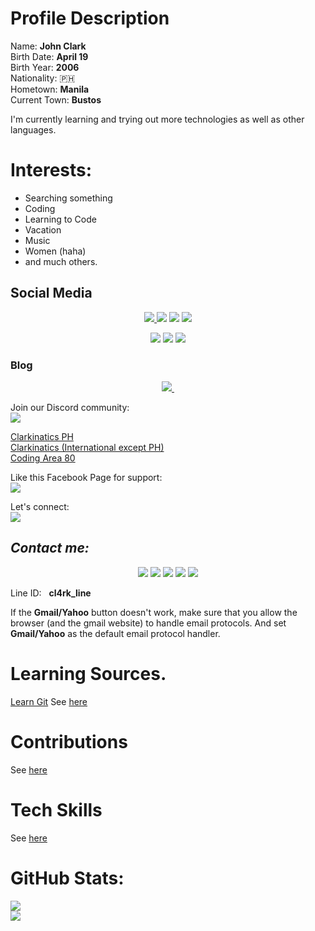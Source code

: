 # Profile Description

Name: **John Clark** <br>
Birth Date: **April 19** <br>
Birth Year: **2006** <br>
Nationality: 🇵🇭 <br>
Hometown: **Manila** <Br>
Current Town: **Bustos** <Br>

I'm currently learning and trying out more technologies as well as other languages. 

# Interests:
- Searching something
- Coding
- Learning to Code
- Vacation
- Music
- Women (haha)
- and much others.

## Social Media 
<div align="center">
<a href="https://twitter.com/cl4rk_tw" target="_blank">
  <img src="https://img.shields.io/badge/Twitter-1DA1F2?style=for-the-badge&logo=twitter&logoColor=white&link=https://twitter.com/cl4rk_tw" />
</a>

<a href="https://instagram.com/cl4rk_ig">
<img src="https://img.shields.io/badge/Instagram-E4405F?style=for-the-badge&logo=instagram&logoColor=white" /></a>

<a href="https://tiktok.com/@cl4rk_tiktok" target="_blank">
<img src="https://img.shields.io/badge/TikTok-000000?style=for-the-badge&logo=tiktok&logoColor=white"/></a>

<a href="https://www.reddit.com/user/cl4rk_reddit" target="_blank">
<img src="https://img.shields.io/badge/Reddit-FF4500?style=for-the-badge&logo=reddit&logoColor=white"/></a><br>

<a href="http://cl4rk-tmblr.tumblr.com" target="_blank"> <img src="https://img.shields.io/badge/Tumblr-%2336465D.svg?&style=for-the-badge&logo=Tumblr&logoColor=white"/></a>
<a href="https://m.me/cl4rk.fb" target="_blank"> <img src="https://img.shields.io/badge/Messenger-00B2FF?style=for-the-badge&logo=messenger&logoColor=white" /></a>
<a href="https://m.me/await.returnx" target="_blank"> <img src="https://img.shields.io/badge/Alt%20Acc-00B2FF?style=for-the-badge&logo=messenger&logoColor=white" /></a>
</div>

<h3>Blog</h3>

<div align="center">
<a href="https://medium.com/@cl4rk_medim" target="_blank">
  <img src="https://img.shields.io/badge/Medium-12100E?style=for-the-badge&logo=medium&logoColor=white" />
</a>
<a href="https://clark-john.blogspot.com" target="_blank">
  <img src="https://img.shields.io/badge/Blogger-FF5722?style=for-the-badge&logo=blogger&logoColor=white" alt="">
</a>
</div>

<p>

Join our Discord community:<br>
<img src="https://img.shields.io/badge/Discord-7289DA?style=for-the-badge&logo=discord&logoColor=white" />

[Clarkinatics PH](https://discord.gg/Bky7ttfR5c) <br>
[Clarkinatics (International except PH)](https://discord.gg/DcmVpjzBgf) <br>
[Coding Area 80](https://discord.gg/kwG9vr6Sjq)

Like this Facebook Page for support: <br>
<a href="https://www.facebook.com/cl4rk.3702/" target="_blank">
<img src="https://img.shields.io/badge/Facebook-1877F2?style=for-the-badge&logo=facebook&logoColor=white" /> </a>

Let's connect: <br>
<a href="https://github.com/clark-john" target="_blank"><img src="https://img.shields.io/badge/GitHub-100000?style=for-the-badge&logo=github&logoColor=white" /> </a>



## _Contact me:_

<div align="center">
<a href="https://t.me/cl4rk_tg" target="_blank">
<img src="https://img.shields.io/badge/Telegram-2CA5E0?style=for-the-badge&logo=telegram&logoColor=white" /></a>

<a href="mailto:daprogrammer1@gmail.com" target="_blank"> 
<img src="https://img.shields.io/badge/Gmail-D14836?style=for-the-badge&logo=gmail&logoColor=white" /></a>

<a href="https://wa.me/639499866099" target="_blank">
<img src="https://img.shields.io/badge/WhatsApp-25D366?style=for-the-badge&logo=whatsapp&logoColor=white"></a>
<a href="mailto:john_cl4rk@yahoo.com">
<img src="https://img.shields.io/badge/Yahoo-6001D2?style=for-the-badge&logo=Yahoo&logoColor=white"></a>

<img src="https://img.shields.io/badge/Line-00C300?style=for-the-badge&logo=line&logoColor=white">
</div><p>

Line ID: &nbsp; **cl4rk_line**
<p>

If the **Gmail/Yahoo** button doesn't work, make sure that you allow the browser (and the gmail website) to handle email protocols. And set **Gmail/Yahoo** as the default email protocol handler.
<br>

# Learning Sources.

[Learn Git](./others/git.md)
See [here](./others/learning_sources.md)

# Contributions

See [here](./others/contributions.md)

# Tech Skills

See [here](./others/skills.md)

# GitHub Stats:

<img src="https://github-readme-stats.vercel.app/api/top-langs/?username=clark-john&theme=gotham"><br>
<img src="https://github-readme-stats.vercel.app/api?username=clark-john&theme=gotham&show_icons=true">
